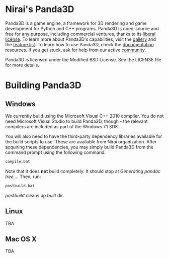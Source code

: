 Nirai's Panda3D
=======

Panda3D is a game engine, a framework for 3D rendering and game development for
Python and C++ programs.  Panda3D is open-source and free for any purpose,
including commercial ventures, thanks to its
[liberal license](https://www.panda3d.org/license.php).  To learn more about
Panda3D's capabilities, visit the [gallery](https://www.panda3d.org/gallery.php)
and the [feature list](https://www.panda3d.org/features.php).  To learn how to
use Panda3D, check the [documentation](https://www.panda3d.org/documentation.php)
resources. If you get stuck, ask for help from our active
[community](https://www.panda3d.org/community.php).

Panda3D is licensed under the Modified BSD License.  See the LICENSE file for
more details.

Building Panda3D
================

Windows
-------

We currently build using the Microsoft Visual C++ 2010 compiler.  You do not
need Microsoft Visual Studio to build Panda3D, though - the relevant compilers
are included as part of the Windows 7.1 SDK.

You will also need to have the third-party dependency libraries available for
the build scripts to use.  These are available from Nirai organization.
After acquiring these dependencies, you may simply build Panda3D from the
command prompt using the following command:

```bash
compile.bat
```

Note that it does **not** build completely. It should stop at _Generating pandac tree..._. Then, run:

```bash
postbuild.bat
```

_postbuild_ cleans up _built_ dir.

Linux
-----

TBA

Mac OS X
--------

TBA
